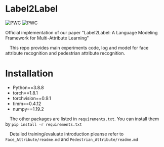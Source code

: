 # Label2Label
[![PWC](https://img.shields.io/endpoint.svg?url=https://paperswithcode.com/badge/label2label-a-language-modeling-framework-for/facial-attribute-classification-on-lfwa)](https://paperswithcode.com/sota/facial-attribute-classification-on-lfwa?p=label2label-a-language-modeling-framework-for)
[![PWC](https://img.shields.io/endpoint.svg?url=https://paperswithcode.com/badge/label2label-a-language-modeling-framework-for/pedestrian-attribute-recognition-on-pa-100k)](https://paperswithcode.com/sota/pedestrian-attribute-recognition-on-pa-100k?p=label2label-a-language-modeling-framework-for)



Official implementation of our paper "Label2Label: A Language Modeling Framework for Multi-Attribute Learning"

&emsp;This repo provides main experiments code, log and model for face attribute recognition and pedestrian attribute recognition.

# Installation

* Python==3.8.8
* torch==1.8.1
* torchvision==0.9.1
* timm==0.4.12
* numpy==1.19.2

&emsp;The other packages are listed in `requirements.txt`. You can install them by `pip install -r requirements.txt`

&emsp;Detailed training/evaluate introduction pleanse refer to `Face_Attribute/readme.md` and `Pedestrian_Attribute/readme.md`
